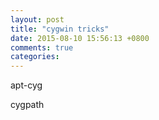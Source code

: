 ```yaml
---
layout: post
title: "cygwin tricks"
date: 2015-08-10 15:56:13 +0800
comments: true
categories: 
---
```


apt-cyg

cygpath

